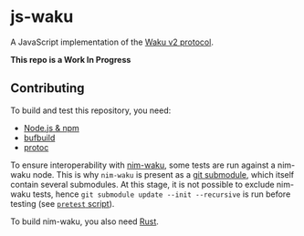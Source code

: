 # js-waku

A JavaScript implementation of the [Waku v2 protocol](https://specs.vac.dev/specs/waku/v2/waku-v2).

**This repo is a Work In Progress**

## Contributing

To build and test this repository, you need:
  
  - [Node.js & npm](https://nodejs.org/en/)
  - [bufbuild](https://github.com/bufbuild/buf)
  - [protoc](https://grpc.io/docs/protoc-installation/) 

To ensure interoperability with [nim-waku](https://github.com/status-im/nim-waku/), some tests are run against a nim-waku node.
This is why `nim-waku` is present as a [git submodule](https://git-scm.com/book/en/v2/Git-Tools-Submodules), which itself contain several submodules.
At this stage, it is not possible to exclude nim-waku tests, hence `git submodule update --init --recursive` is run before testing (see [`pretest` script](https://github.com/status-im/js-waku/blob/main/package.json)).

To build nim-waku, you also need [Rust](https://www.rust-lang.org/tools/install).

